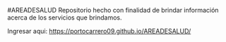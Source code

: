 #AREADESALUD
Repositorio hecho con finalidad de brindar información acerca de los servicios que brindamos. 

Ingresar aqui: https://portocarrero09.github.io/AREADESALUD/
